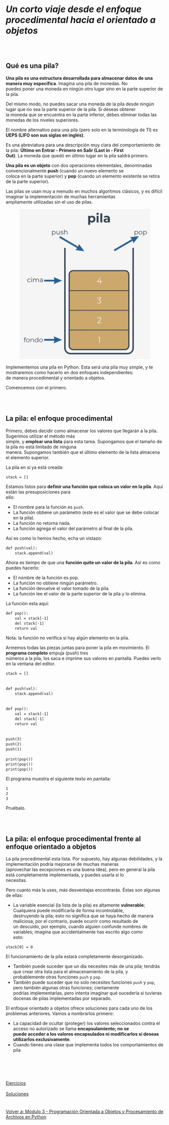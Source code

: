 # ***Un corto viaje desde el enfoque procedimental hacia el orientado a objetos***  
<br></br>  

## **Qué es una pila?**  
**Una pila es una estructura desarrollada para almacenar datos de una manera muy específica**. Imagina una pila de monedas. No  
puedes poner una moneda en ningún otro lugar sino en la parte superior de la pila.  

Del mismo modo, no puedes sacar una moneda de la pila desde ningún lugar que no sea la parte superior de la pila. Si deseas obtener  
la moneda que se encuentra en la parte inferior, debes eliminar todas las monedas de los niveles superiores.  

El nombre alternativo para una pila (pero solo en la terminología de TI) es **UEPS (LIFO son sus siglas en inglés)**.  

Es una abreviatura para una descripción muy clara del comportamiento de la pila: **Último en Entrar - Primero en Salir (Last in - First**  
**Out)**. La moneda que quedó en último lugar en la pila saldrá primero.  

**Una pila es un objeto** con dos operaciones elementales, denominadas convencionalmente **push** (cuando un nuevo elemento se  
coloca en la parte superior) y **pop** (cuando un elemento existente se retira de la parte superior).  

Las pilas se usan muy a menudo en muchos algoritmos clásicos, y es difícil imaginar la implementación de muchas herramientas  
ampliamente utilizadas sin el uso de pilas.  

<p align="center">
<img src="./img/conceptopila.jpg">
</p>  

Implementemos una pila en Python. Esta será una pila muy simple, y te mostraremos como hacerlo en dos enfoques independientes:  
de manera procedimental y orientado a objetos.  

Comencemos con el primero.  

<br></br>  


## **La pila: el enfoque procedimental**  
Primero, debes decidir como almacenar los valores que llegarán a la pila. Sugerimos utilizar el método más  
simple, y **emplear una lista** para esta tarea. Supongamos que el tamaño de la pila no está limitado de ninguna  
manera. Supongamos también que el último elemento de la lista almacena el elemento superior.  

La pila en sí ya está creada:  
```
stack = []
```  

Estamos listos para **definir una función que coloca un valor en la pila**. Aquí están las presuposiciones para  
ello:  
- El nombre para la función es ```push```.  
- La función obtiene un parámetro (este es el valor que se debe colocar en la pila).  
- La función no retorna nada.  
- La función agrega el valor del parámetro al final de la pila.  

Así es como lo hemos hecho, echa un vistazo:  
```
def push(val):  
    stack.append(val)
```  

Ahora es tiempo de que una **función quite un valor de la pila**. Así es como puedes hacerlo:  

- El nombre de la función es pop.  
- La función no obtiene ningún parámetro.  
- La función devuelve el valor tomado de la pila.  
- La función lee el valor de la parte superior de la pila y lo elimina.  

La función esta aquí:  
```
def pop():
    val = stack[-1]
    del stack[-1]
    return val
```  
Nota: la función no verifica si hay algún elemento en la pila.  

Armemos todas las piezas juntas para poner la pila en movimiento. El **programa completo** empuja (push) tres  
números a la pila, los saca e imprime sus valores en pantalla. Puedes verlo en la ventana del editor.  
```
stack = []


def push(val):
    stack.append(val)


def pop():
    val = stack[-1]
    del stack[-1]
    return val


push(3)
push(2)
push(1)

print(pop())
print(pop())
print(pop())
```

El programa muestra el siguiente texto en pantalla:  
```
1
2
3
```  
Pruébalo.  

<br></br>  


## **La pila: el enfoque procedimental frente al enfoque orientado a objetos**  
La pila procedimental esta lista. Por supuesto, hay algunas debilidades, y la implementación podría mejorarse de muchas maneras  
(aprovechar las excepciones es una buena idea), pero en general la pila está completamente implementada, y puedes usarla si lo  
necesitas.  

Pero cuanto más la uses, más desventajas encontrarás. Éstas son algunas de ellas:  
- La variable esencial (la lista de la pila) es altamente **vulnerable**; Cualquiera puede modificarla de forma incontrolable,  
destruyendo la pila; esto no significa que se haya hecho de manera maliciosa; por el contrario, puede ocurrir como resultado de  
un descuido, por ejemplo, cuando alguien confunde nombres de variables; imagina que accidentalmente has escrito algo como  
esto:  
```
stack[0] = 0
```  
El funcionamiento de la pila estará completamente desorganizado.  
- También puede suceder que un día necesites más de una pila; tendrás que crear otra lista para el almacenamiento de la pila, y  
probablemente otras funciones ```push``` y ```pop```.  
- También puede suceder que no solo necesites funciones ```push``` y ```pop```, pero también algunas otras funciones; ciertamente  
podrías implementarlas, pero intenta imaginar qué sucedería si tuvieras docenas de pilas implementadas por separado.  

El enfoque orientado a objetos ofrece soluciones para cada uno de los problemas anteriores. Vamos a nombrarlos primero:  

- La capacidad de ocultar (proteger) los valores seleccionados contra el acceso no autorizado se llama **encapsulamiento; no se**  
**puede acceder a los valores encapsulados ni modificarlos si deseas utilizarlos exclusivamente**.  
- Cuando tienes una clase que implementa todos los comportamientos de pila

<br></br>
#  
[Ejercicios](/Modulo1/Seccion1/Sec2-ej.md)
<br></br>
[Soluciones](/Modulo1/Seccion1/Sec2-ejsol.md)  

#

[Volver a: Módulo 3 - Programación Orientada a Objetos y Procesamiento de Archivos en Python](../README.md)